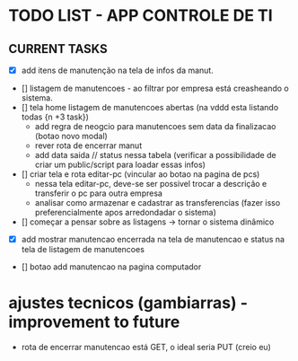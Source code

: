 # TODO LIST - APP CONTROLE DE TI

## CURRENT TASKS

- [x] add itens de manutenção na tela de infos da manut.
- [] listagem de manutencoes - ao filtrar por empresa está creasheando o sistema. 
- [] tela home listagem de manutencoes abertas (na vddd esta listando todas {n +3 task})
    -  add regra de neogcio para manutencoes sem data da finalizacao (botao novo modal)
    - rever rota de encerrar manut
    - add data saida // status nessa tabela (verificar a possibilidade de criar um public/script para loadar essas infos)
- [] criar tela e rota editar-pc (vincular ao botao na pagina de pcs)
    - nessa tela editar-pc, deve-se ser possivel trocar a descrição e transferir o pc para outra empresa
    - analisar como armazenar e cadastrar as transferencias (fazer isso preferencialmente apos arredondadar o sistema)
- [] começar a pensar sobre as listagens -> tornar o sistema dinâmico
- [x] add mostrar manutencao encerrada na tela de manutencao e status na tela de listagem de manutencoes 
- []   botao add manutencao na pagina computador 

# ajustes tecnicos (gambiarras) - improvement to future
- rota de encerrar manutencao está GET, o ideal seria PUT (creio eu)